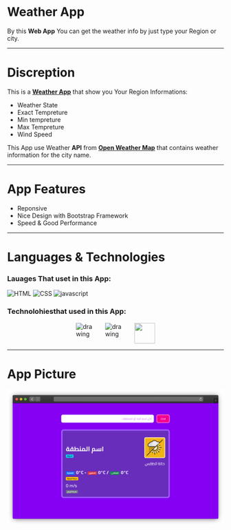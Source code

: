 # Weather App

By this **Web App** You can get the weather info by just type your Region or city.

-----

# Discreption
This is a [**Weather App**](https://weather-app-beige-nine.vercel.app/) that show you Your Region Informations:
  - Weather State
  - Exact Tempreture
  - Min tempreture
  - Max Tempreture
  - Wind Speed

This App use Weather **API** from [**Open Weather Map**](https://openweathermap.org/) that contains weather information for the city name.

-----

# App Features
  - Reponsive
  - Nice Design with Bootstrap Framework
  - Speed & Good Performance

-----

# Languages & Technologies
### Lauages That uset in this App:

![HTML](https://img.icons8.com/color/48/000000/html-5--v1.png)
![CSS](https://img.icons8.com/color/48/000000/css3.png)
![javascript](https://img.icons8.com/color/48/000000/javascript--v2.png)

### Technolohiesthat used in this App:

<div style="display: flex; justify-content: center; align-items: center; gap: 20px;">
  <img src="https://cdn.worldvectorlogo.com/logos/next-js.svg" alt="drawing" width="48" height="48"/>
  <img src="https://axios-http.com/assets/logo.svg" alt="drawing" width="48" height="48"/>
  <img src="https://img.icons8.com/color/48/000000/bootstrap.png" width="48" height="48"/>
</div>

-----

# App Picture
![Weather App Image](https://github.com/a7m3d000/WeatherApp/blob/main/public/website.png?raw=true)

